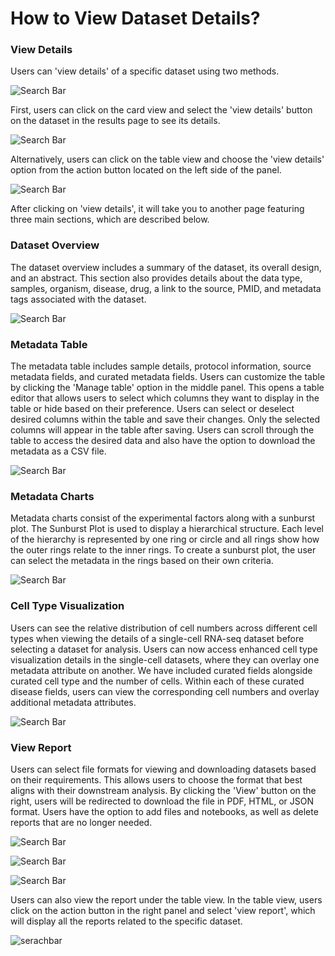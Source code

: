 How to View Dataset Details?
============================


### View Details

Users can 'view details' of a specific dataset using two methods. 

![Search Bar](../img/OmixAtlas-Images/Overallview.png) 

First, users can click on the card view and select the 'view details' button on the dataset in the results page to see its details. 

![Search Bar](../img/OmixAtlas-Images/Viewdetailscardd.png) 

Alternatively, users can click on the table view and choose the 'view details' option from the action button located on the left side of the panel.

![Search Bar](../img/OmixAtlas-Images/tableview.png) 


After clicking on 'view details', it will take you to another page featuring three main sections, which are described below.


### Dataset Overview

The dataset overview includes a summary of the dataset, its overall design, and an abstract. This section also provides details about the data type, samples, organism, disease, drug, a link to the source, PMID, and metadata tags associated with the dataset.

![Search Bar](../img/OmixAtlas-Images/datasetoverview.png) 

### Metadata Table

The metadata table includes sample details, protocol information, source metadata fields, and curated metadata fields. Users can customize the table by clicking the 'Manage table' option in the middle panel. This opens a table editor that allows users to select which columns they want to display in the table or hide based on their preference. Users can select or deselect desired columns within the table and save their changes. Only the selected columns will appear in the table after saving. Users can scroll through the table to access the desired data and also have the option to download the metadata as a CSV file.

![Search Bar](../img/OmixAtlas-Images/metadatatable.png) 


### Metadata Charts

Metadata charts consist of the experimental factors along with a sunburst plot. The Sunburst Plot is used to display a hierarchical structure. Each level of the hierarchy is represented by one ring or circle and all rings show how the outer rings relate to the inner rings. To create a sunburst plot, the user can select the metadata in the rings based on their own criteria.

![Search Bar](../img/OmixAtlas-Images/metadatacharts.png) 


### Cell Type Visualization

Users can see the relative distribution of cell numbers across different cell types when viewing the details of a single-cell RNA-seq dataset before selecting a dataset for analysis. Users can now access enhanced cell type visualization details in the single-cell datasets, where they can overlay one metadata attribute on another. We have included curated fields alongside curated cell type and the number of cells. Within each of these curated disease fields, users can view the corresponding cell numbers and overlay additional metadata attributes.

![Search Bar](../img/OmixAtlas-Images/celltypevisual.png) 


### View Report

Users can select file formats for viewing and downloading datasets based on their requirements. This allows users to choose the format that best aligns with their downstream analysis. By clicking the 'View' button on the right, users will be redirected to download the file in PDF, HTML, or JSON format. Users have the option to add files and notebooks, as well as delete reports that are no longer needed. 

![Search Bar](../img/OmixAtlas-Images/viereporttt11.png)

![Search Bar](../img/OmixAtlas-Images/viewreport.png) 

![Search Bar](../img/OmixAtlas-Images/downloadreport1.png) 


Users can also view the report under the table view. In the table view, users click on the action button in the right panel and select 'view report', which will display all the reports related to the specific dataset.

![serachbar](../img/OmixAtlas-Images/viewreport1111.png)

